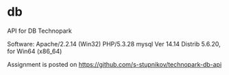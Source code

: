 db
==

API for DB
Technopark

Software:
Apache/2.2.14 (Win32) PHP/5.3.28
mysql  Ver 14.14 Distrib 5.6.20, for Win64 (x86_64)

Assignment is posted on https://github.com/s-stupnikov/technopark-db-api
